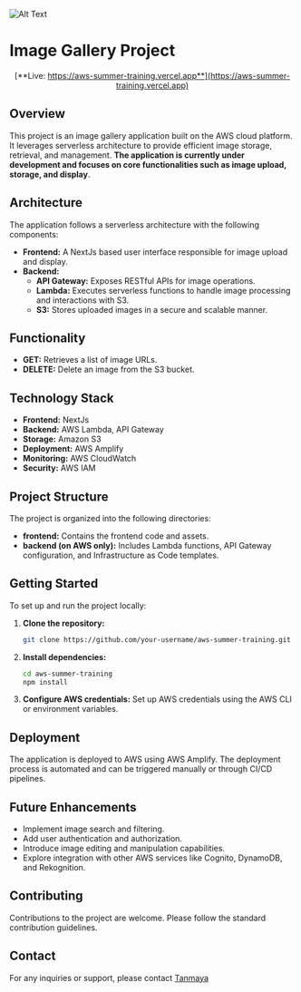 ![Alt Text](https://s3.amazonaws.com/aws-mobile-hub-images/aws-amplify-logo.png)

# Image Gallery Project

<center>

[**Live: https://aws-summer-training.vercel.app**](https://aws-summer-training.vercel.app)

</center>

## Overview
This project is an image gallery application built on the AWS cloud platform. It leverages serverless architecture to provide efficient image storage, retrieval, and management. **The application is currently under development and focuses on core functionalities such as image upload, storage, and display**.

## Architecture
The application follows a serverless architecture with the following components:

* **Frontend:** A NextJs based user interface responsible for image upload and display.
* **Backend:**
  * **API Gateway:** Exposes RESTful APIs for image operations.
  * **Lambda:** Executes serverless functions to handle image processing and interactions with S3.
  * **S3:** Stores uploaded images in a secure and scalable manner.

## Functionality

* **GET:** Retrieves a list of image URLs.
* **DELETE:** Delete an image from the S3 bucket.

## Technology Stack
* **Frontend:** NextJs
* **Backend:** AWS Lambda, API Gateway
* **Storage:** Amazon S3
* **Deployment:** AWS Amplify
* **Monitoring:** AWS CloudWatch
* **Security:** AWS IAM

## Project Structure
The project is organized into the following directories:

* **frontend:** Contains the frontend code and assets.
* **backend (on AWS only):** Includes Lambda functions, API Gateway configuration, and Infrastructure as Code templates.

## Getting Started
To set up and run the project locally:
1. **Clone the repository:**
   ```bash
   git clone https://github.com/your-username/aws-summer-training.git
   ```
2. **Install dependencies:**
   ```bash
   cd aws-summer-training
   npm install
   ```
3. **Configure AWS credentials:**
   Set up AWS credentials using the AWS CLI or environment variables.

## Deployment
The application is deployed to AWS using AWS Amplify. The deployment process is automated and can be triggered manually or through CI/CD pipelines.

## Future Enhancements
* Implement image search and filtering.
* Add user authentication and authorization.
* Introduce image editing and manipulation capabilities.
* Explore integration with other AWS services like Cognito, DynamoDB, and Rekognition.

## Contributing
Contributions to the project are welcome. Please follow the standard contribution guidelines.

## Contact
For any inquiries or support, please contact [Tanmaya](mailto:dhtanmaya@gmail.com) 
